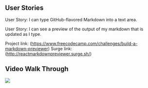 ## User Stories

User Story: I can type GitHub-flavored Markdown into a text area.

User Story: I can see a preview of the output of my markdown that is updated as I type.

Project link: (https://www.freecodecamp.com/challenges/build-a-markdown-previewer)
Surge link: (http://reactmarkdownpreviewer.surge.sh/)


## Video Walk Through
![](https://github.com/kuanhsuh/ReactJS-FCC_Markdown_Previewer/blob/master/demo.gif?raw=true)
